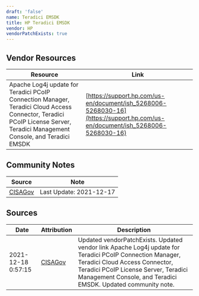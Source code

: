 ```yaml
---
draft: 'false'
name: Teradici EMSDK
title: HP Teradici EMSDK
vendor: HP
vendorPatchExists: true
---
```


## Vendor Resources
| Resource | Link |
| --- | --- |
| Apache Log4j update for Teradici PCoIP Connection Manager, Teradici Cloud Access Connector, Teradici PCoIP License Server, Teradici Management Console, and Teradici EMSDK | [https://support.hp.com/us-en/document/ish_5268006-5268030-16](https://support.hp.com/us-en/document/ish_5268006-5268030-16) |


## Community Notes
| Source | Note |
| --- | --- |
| [CISAGov](https://raw.githubusercontent.com/cisagov/log4j-affected-db/develop/README.md) | Last Update: 2021-12-17 |

## Sources
| Date | Attribution | Description |
| --- | --- | --- |
| 2021-12-18 0:57:15 | [CISAGov](https://raw.githubusercontent.com/cisagov/log4j-affected-db/develop/README.md) | Updated vendorPatchExists. Updated vendor link Apache Log4j update for Teradici PCoIP Connection Manager, Teradici Cloud Access Connector, Teradici PCoIP License Server, Teradici Management Console, and Teradici EMSDK. Updated community note.  |
